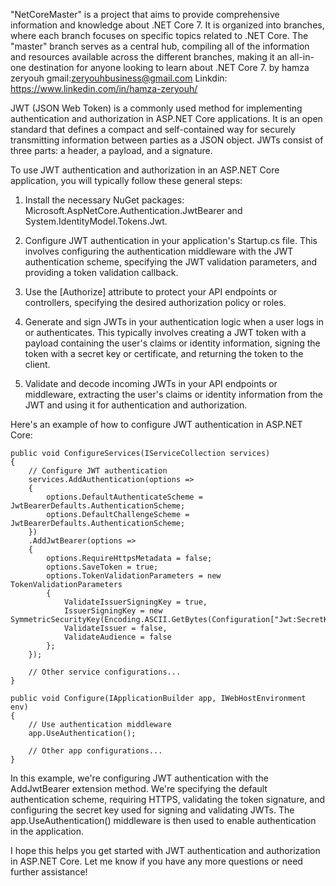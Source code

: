 "NetCoreMaster" is a project that aims to provide comprehensive information and knowledge about .NET Core 7. It is organized into branches, where each branch focuses on specific topics related to .NET Core. The "master" branch serves as a central hub, compiling all of the information and resources available across the different branches, making it an all-in-one destination for anyone looking to learn about .NET Core 7.
by hamza zeryouh
gmail:zeryouhbusiness@gmail.com
Linkdin: https://www.linkedin.com/in/hamza-zeryouh/


JWT (JSON Web Token) is a commonly used method for implementing authentication and authorization in ASP.NET Core applications. It is an open standard that defines a compact and self-contained way for securely transmitting information between parties as a JSON object. JWTs consist of three parts: a header, a payload, and a signature.

To use JWT authentication and authorization in an ASP.NET Core application, you will typically follow these general steps:

1. Install the necessary NuGet packages: Microsoft.AspNetCore.Authentication.JwtBearer and System.IdentityModel.Tokens.Jwt.

2. Configure JWT authentication in your application's Startup.cs file. This involves configuring the authentication middleware with the JWT authentication scheme, specifying the JWT validation parameters, and providing a token validation callback.

3. Use the [Authorize] attribute to protect your API endpoints or controllers, specifying the desired authorization policy or roles.

4. Generate and sign JWTs in your authentication logic when a user logs in or authenticates. This typically involves creating a JWT token with a payload containing the user's claims or identity information, signing the token with a secret key or certificate, and returning the token to the client.

5. Validate and decode incoming JWTs in your API endpoints or middleware, extracting the user's claims or identity information from the JWT and using it for authentication and authorization.

Here's an example of how to configure JWT authentication in ASP.NET Core:

```
public void ConfigureServices(IServiceCollection services)
{
    // Configure JWT authentication
    services.AddAuthentication(options =>
    {
        options.DefaultAuthenticateScheme = JwtBearerDefaults.AuthenticationScheme;
        options.DefaultChallengeScheme = JwtBearerDefaults.AuthenticationScheme;
    })
    .AddJwtBearer(options =>
    {
        options.RequireHttpsMetadata = false;
        options.SaveToken = true;
        options.TokenValidationParameters = new TokenValidationParameters
        {
            ValidateIssuerSigningKey = true,
            IssuerSigningKey = new SymmetricSecurityKey(Encoding.ASCII.GetBytes(Configuration["Jwt:SecretKey"])),
            ValidateIssuer = false,
            ValidateAudience = false
        };
    });

    // Other service configurations...
}

public void Configure(IApplicationBuilder app, IWebHostEnvironment env)
{
    // Use authentication middleware
    app.UseAuthentication();

    // Other app configurations...
}
```

In this example, we're configuring JWT authentication with the AddJwtBearer extension method. We're specifying the default authentication scheme, requiring HTTPS, validating the token signature, and configuring the secret key used for signing and validating JWTs. The app.UseAuthentication() middleware is then used to enable authentication in the application.

I hope this helps you get started with JWT authentication and authorization in ASP.NET Core. Let me know if you have any more questions or need further assistance!
